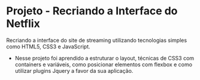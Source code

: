 # Projeto - Recriando a Interface do Netflix

Recriando a interface do site de streaming utilizando tecnologias simples como HTML5, CSS3 e JavaScript. 

- Nesse projeto foi aprendido a estruturar o layout, técnicas de CSS3 com containers e variáveis, como posicionar elementos com flexbox e como utilizar plugins Jquery a favor da sua aplicação.